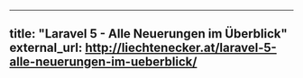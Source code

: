 ---

title: "Laravel 5 - Alle Neuerungen im Überblick"
external_url: http://liechtenecker.at/laravel-5-alle-neuerungen-im-ueberblick/
---